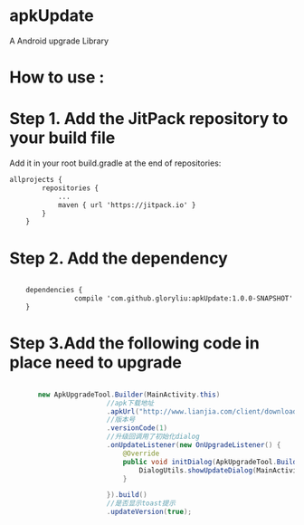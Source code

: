 # apkUpdate
A Android upgrade Library
# How to use :
# Step 1. Add the JitPack repository to your build file
Add it in your root build.gradle at the end of repositories:
```xml
allprojects {
		repositories {
			...
			maven { url 'https://jitpack.io' }
		}
	}
```
# Step 2. Add the dependency
```xml

	dependencies {
    	        compile 'com.github.gloryliu:apkUpdate:1.0.0-SNAPSHOT'
    }

```
# Step 3.Add the following code in place need to upgrade
```java

       new ApkUpgradeTool.Builder(MainActivity.this)
                        //apk下载地址
                        .apkUrl("http://www.lianjia.com/client/download?ua=android&channel=homelink")
                        //版本号
                        .versionCode(1)
                        //升级回调用了初始化dialog
                        .onUpdateListener(new OnUpgradeListener() {
                            @Override
                            public void initDialog(ApkUpgradeTool.Builder builder) {
                                DialogUtils.showUpdateDialog(MainActivity.this, builder);
                            }

                        }).build()
                        //是否显示toast提示
                        .updateVersion(true);

```
